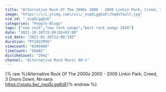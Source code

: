 ```yaml
---
title: "Alternative Rock Of The 2000s 2000 - 2009 Linkin Park, Creed, 3 Doors Down, Nirvana"
image: "https:\/\/i.ytimg.com\/vi\/_nsq5Lgg6zE\/hqdefault.jpg"
vid_id: "_nsq5Lgg6zE"
categories: "People-Blogs"
tags: ["new rock","new rock songs","best rock songs 2020"]
date: "2021-10-10T15:09:02+03:00"
vid_date: "2021-01-28T12:00:19Z"
duration: "PT1H22M3S"
viewcount: "6346406"
likeCount: "50482"
dislikeCount: "2942"
channel: "Alternative Rock Music 90's"
---
```

{% raw %}Alternative Rock Of The 2000s 2000 - 2009 Linkin Park, Creed, 3 Doors Down, Nirvana <br /><a rel="nofollow" target="blank" href="https://youtu.be/_nsq5Lgg6zE">https://youtu.be/_nsq5Lgg6zE</a>{% endraw %}
